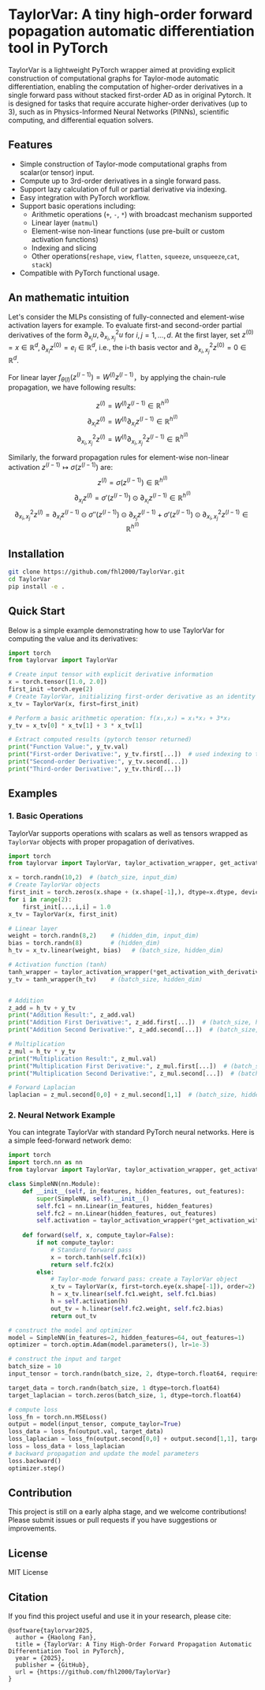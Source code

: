 # TaylorVar: A tiny high-order forward popagation automatic differentiation tool in PyTorch

TaylorVar is a lightweight PyTorch wrapper aimed at providing explicit construction of computational graphs for Taylor-mode automatic differentiation, enabling the computation of higher-order derivatives in a single forward pass without stacked first-order AD as in original Pytorch. It is designed for tasks that require accurate higher-order derivatives (up to 3), such as in Physics-Informed Neural Networks (PINNs), scientific computing, and differential equation solvers.


## Features
- Simple construction of Taylor-mode computational graphs from scalar(or tensor) input.
- Compute up to 3rd-order derivatives in a single forward pass.
- Support lazy calculation of full or partial derivative via indexing.
- Easy integration with PyTorch workflow.
- Support basic operations including:
    - Arithmetic operations (`+`, `-`, `*`) with broadcast mechanism supported
    - Linear layer (`matmul`)
    - Element-wise non-linear functions (use pre-built or custom activation functions)
    - Indexing and slicing
    - Other operations(`reshape`, `view`, `flatten`, `squeeze`, `unsqueeze`,`cat`, `stack`)
- Compatible with PyTorch functional usage.


## An mathematic intuition 
Let's consider the MLPs consisting of fully-connected and element-wise activation layers for example. To evaluate first-and second-order partial derivatives of the form $\partial_{x_i} u, \partial^2_{x_i,x_j} u$ for $i, j = 1,\ldots,d$. At the first layer, set $z^{(0)} = x \in \mathbb{R}^d, \partial_{x_i}z^{(0)} = e_i \in \mathbb{R}^d$, i.e., the i-th basis vector and $\partial^2_{x_i,x_j}z^{(0)} = 0 \in \mathbb{R}^d$.

For linear layer
$f_{\theta(l)}(z^{(l-1)}) = W^{(l)}z^{(l-1)}$，by applying the chain-rule propagation, we have following results:

$$
z^{(l)} = W^{(l)}z^{(l-1)} \in \mathbb{R}^{h^{(l)}} \tag{1a}
$$
$$
\partial_{x_i}z^{(l)} = W^{(l)}\partial_{x_i}z^{(l-1)} \in \mathbb{R}^{h^{(l)}} \tag{1b}
$$
$$
\partial^2_{x_i,x_j}z^{(l)} = W^{(l)}\partial^2_{x_i,x_j}z^{(l-1)} \in \mathbb{R}^{h^{(l)}}  \tag{1c}
$$

Similarly, the forward propagation rules for element-wise non-linear activation $z^{(l-1)} \mapsto \sigma(z^{(l-1)})$ are: 
$$
z^{(l)} = \sigma(z^{(l-1)}) \in \mathbb{R}^{h^{(l)}}  \tag{2a}
$$
$$
\partial_{x_i}z^{(l)} = \sigma'(z^{(l-1)}) \odot \partial_{x_i}z^{(l-1)} \in \mathbb{R}^{h^{(l)}}  \tag{2b}
$$
$$
\partial^2_{x_i,x_j}z^{(l)} = \partial_{x_i}z^{(l-1)} \odot \sigma''(z^{(l-1)}) \odot \partial_{x_j}z^{(l-1)} + \sigma'(z^{(l-1)}) \odot \partial^2_{x_i,x_j}z^{(l-1)} \in \mathbb{R}^{h^{(l)}}  \tag{2c}
$$
## Installation
```bash
git clone https://github.com/fhl2000/TaylorVar.git
cd TaylorVar
pip install -e .
```

## Quick Start
Below is a simple example demonstrating how to use TaylorVar for computing the value and its derivatives:

```python
import torch
from taylorvar import TaylorVar

# Create input tensor with explicit derivative information
x = torch.tensor([1.0, 2.0])
first_init =torch.eye(2)
# Create TaylorVar, initializing first-order derivative as an identity matrix
x_tv = TaylorVar(x, first=first_init)

# Perform a basic arithmetic operation: f(x₁,x₂) = x₁*x₂ + 3*x₂
y_tv = x_tv[0] * x_tv[1] + 3 * x_tv[1]

# Extract computed results (pytorch tensor returned)
print("Function Value:", y_tv.val)
print("First-order Derivative:", y_tv.first[...])  # used indexing to trigger lazy calculation
print("Second-order Derivative:", y_tv.second[...])
print("Third-order Derivative:", y_tv.third[...])
```

## Examples

### 1. Basic Operations
TaylorVar supports operations with scalars as well as tensors wrapped as `TaylorVar` objects with proper propagation of derivatives.

```python
import torch
from taylorvar import TaylorVar, taylor_activation_wrapper, get_activation_with_derivatives

x = torch.randn(10,2)  # (batch_size, input_dim)
# Create TaylorVar objects
first_init = torch.zeros(x.shape + (x.shape[-1],), dtype=x.dtype, device=x.device)
for i in range(2):
    first_init[...,i,i] = 1.0
x_tv = TaylorVar(x, first_init)

# Linear layer
weight = torch.randn(8,2)    # (hidden_dim, input_dim)
bias = torch.randn(8)        # (hidden_dim)
h_tv = x_tv.linear(weight, bias)   # (batch_size, hidden_dim)

# Activation function (tanh)
tanh_wrapper = taylor_activation_wrapper(*get_activation_with_derivatives('tanh'))
y_tv = tanh_wrapper(h_tv)    # (batch_size, hidden_dim)


# Addition
z_add = h_tv + y_tv
print("Addition Result:", z_add.val)
print("Addition First Derivative:", z_add.first[...])  # (batch_size, hidden_dim, input_dim)  # per-sample Jacobian
print("Addition Second Derivative:", z_add.second[...])  # (batch_size, hidden_dim, input_dim, input_dim)  # per-sample Hessian

# Multiplication
z_mul = h_tv * y_tv
print("Multiplication Result:", z_mul.val)
print("Multiplication First Derivative:", z_mul.first[...])  # (batch_size, hidden_dim, input_dim) 
print("Multiplication Second Derivative:", z_mul.second[...])  # (batch_size, hidden_dim, input_dim, input_dim)

# Forward Laplacian 
laplacian = z_mul.second[0,0] + z_mul.second[1,1]  # (batch_size, hidden_dim), partial calculation of derivatives via indexing

```

### 2. Neural Network Example

You can integrate TaylorVar with standard PyTorch neural networks. Here is a simple feed-forward network demo:

```python
import torch
import torch.nn as nn
from taylorvar import TaylorVar, taylor_activation_wrapper, get_activation_with_derivatives

class SimpleNN(nn.Module):
    def __init__(self, in_features, hidden_features, out_features):
        super(SimpleNN, self).__init__()
        self.fc1 = nn.Linear(in_features, hidden_features)
        self.fc2 = nn.Linear(hidden_features, out_features)
        self.activation = taylor_activation_wrapper(*get_activation_with_derivatives('tanh'))
    
    def forward(self, x, compute_taylor=False):
        if not compute_taylor:
            # Standard forward pass
            x = torch.tanh(self.fc1(x))
            return self.fc2(x)
        else:
            # Taylor-mode forward pass: create a TaylorVar object
            x_tv = TaylorVar(x, first=torch.eye(x.shape[-1]), order=2)
            h = x_tv.linear(self.fc1.weight, self.fc1.bias)
            h = self.activation(h)
            out_tv = h.linear(self.fc2.weight, self.fc2.bias)
            return out_tv

# construct the model and optimizer
model = SimpleNN(in_features=2, hidden_features=64, out_features=1)
optimizer = torch.optim.Adam(model.parameters(), lr=1e-3)

# construct the input and target
batch_size = 10
input_tensor = torch.randn(batch_size, 2, dtype=torch.float64, requires_grad=True)

target_data = torch.randn(batch_size, 1 dtype=torch.float64)
target_laplacian = torch.zeros(batch_size, 1, dtype=torch.float64)

# compute loss
loss_fn = torch.nn.MSELoss()
output = model(input_tensor, compute_taylor=True)
loss_data = loss_fn(output.val, target_data)
loss_laplacian = loss_fn(output.second[0,0] + output.second[1,1], target_laplacian)
loss = loss_data + loss_laplacian
# backward propagation and update the model parameters
loss.backward()
optimizer.step()
```


## Contribution

This project is still on a early alpha stage, and we welcome contributions! Please submit issues or pull requests if you have suggestions or improvements.

## License

MIT License

## Citation

If you find this project useful and use it in your research, please cite:

```
@software{taylorvar2025,
  author = {Haolong Fan},
  title = {TaylorVar: A Tiny High-Order Forward Propagation Automatic Differentiation Tool in PyTorch},
  year = {2025},
  publisher = {GitHub},
  url = {https://github.com/fhl2000/TaylorVar}
}
```